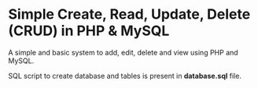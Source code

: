 Simple Create, Read, Update, Delete (CRUD) in PHP & MySQL
========

A simple and basic system to add, edit, delete and view using PHP and MySQL. 

SQL script to create database and tables is present in **database.sql** file.

